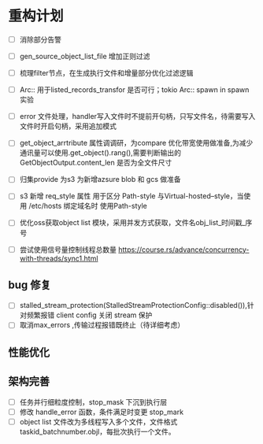 # 重构计划

- [ ] 消除部分告警

- [ ] gen_source_object_list_file 增加正则过滤
- [ ] 梳理filter节点，在生成执行文件和增量部分优化过滤逻辑
- [ ] Arc::<JoinSet> 用于listed_records_transfor 是否可行；tokio Arc::<JoinSet> spawn in spawn 实验
- [ ] error 文件处理，handler写入文件时不提前开句柄，只写文件名，待需要写入文件时开启句柄，采用追加模式
- [ ] get_object_arrtribute 属性调调研，为compare 优化带宽使用做准备,为减少通讯量可以使用.get_object().rang(),需要判断输出的GetObjectOutput.content_len 是否为全文件尺寸
- [ ] 归集provide 为s3 为新增azsure blob 和 gcs 做准备
- [ ] s3 新增 req_style 属性 用于区分 Path-style 与Virtual-hosted–style，当使用 /etc/hosts 绑定域名时 使用Path-style
- [ ] 优化oss获取object list 模块，采用并发方式获取，文件名obj_list_时间戳_序号
- [ ] 尝试使用信号量控制线程总数量 https://course.rs/advance/concurrency-with-threads/sync1.html

## bug 修复
- [ ] stalled_stream_protection(StalledStreamProtectionConfig::disabled()),针对频繁报错 client config 关闭 stream 保护
- [ ] 取消max_errors ,传输过程报错既终止（待详细考虑）

## 性能优化


## 架构完善
- [ ] 任务并行细粒度控制，stop_mask 下沉到执行层
- [ ] 修改 handle_error 函数，条件满足时变更 stop_mark
- [ ] object list 文件改为多线程写入多个文件，文件格式taskid_batchnumber.objl，每批次执行一个文件。